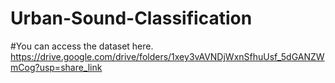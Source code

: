 # Urban-Sound-Classification

#You can access the dataset here.
https://drive.google.com/drive/folders/1xey3vAVNDjWxnSfhuUsf_5dGANZWmCog?usp=share_link
